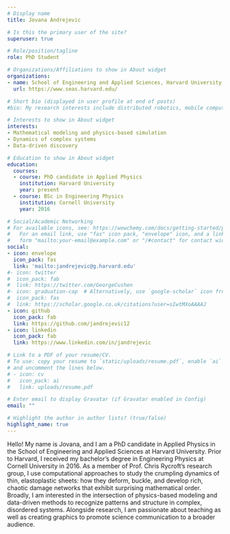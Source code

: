 ```yaml
---
# Display name
title: Jovana Andrejevic

# Is this the primary user of the site?
superuser: true

# Role/position/tagline
role: PhD Student

# Organizations/Affiliations to show in About widget
organizations:
- name: School of Engineering and Applied Sciences, Harvard University
  url: https://www.seas.harvard.edu/

# Short bio (displayed in user profile at end of posts)
#bio: My research interests include distributed robotics, mobile computing and programmable matter.

# Interests to show in About widget
interests:
- Mathematical modeling and physics-based simulation
- Dynamics of complex systems
- Data-driven discovery

# Education to show in About widget
education:
  courses:
  - course: PhD candidate in Applied Physics
    institution: Harvard University
    year: present
  - course: BSc in Engineering Physics
    institution: Cornell University
    year: 2016

# Social/Academic Networking
# For available icons, see: https://wowchemy.com/docs/getting-started/page-builder/#icons
#   For an email link, use "fas" icon pack, "envelope" icon, and a link in the
#   form "mailto:your-email@example.com" or "/#contact" for contact widget.
social:
- icon: envelope
  icon_pack: fas
  link: 'mailto:jandrejevic@g.harvard.edu'
#- icon: twitter
#  icon_pack: fab
#  link: https://twitter.com/GeorgeCushen
#- icon: graduation-cap  # Alternatively, use `google-scholar` icon from `ai` icon pack
#  icon_pack: fas
#  link: https://scholar.google.co.uk/citations?user=sIwtMXoAAAAJ
- icon: github
  icon_pack: fab
  link: https://github.com/jandrejevic12
- icon: linkedin
  icon_pack: fab
  link: https://www.linkedin.com/in/jandrejevic

# Link to a PDF of your resume/CV.
# To use: copy your resume to `static/uploads/resume.pdf`, enable `ai` icons in `params.toml`, 
# and uncomment the lines below.
# - icon: cv
#   icon_pack: ai
#   link: uploads/resume.pdf

# Enter email to display Gravatar (if Gravatar enabled in Config)
email: ""

# Highlight the author in author lists? (true/false)
highlight_name: true
---
```

Hello! My name is Jovana, and I am a PhD candidate in Applied Physics in the School of Engineering and Applied Sciences at Harvard University. Prior to Harvard, I received my bachelor’s degree in Engineering Physics at Cornell University in 2016. As a member of Prof. Chris Rycroft’s research group, I use computational approaches to study the crumpling dynamics of thin, elastoplastic sheets: how they deform, buckle, and develop rich, chaotic damage networks that exhibit surprising mathematical order. Broadly, I am interested in the intersection of physics-based modeling and data-driven methods to recognize patterns and structure in complex, disordered systems. Alongside research, I am passionate about teaching as well as creating graphics to promote science communication to a broader audience.


